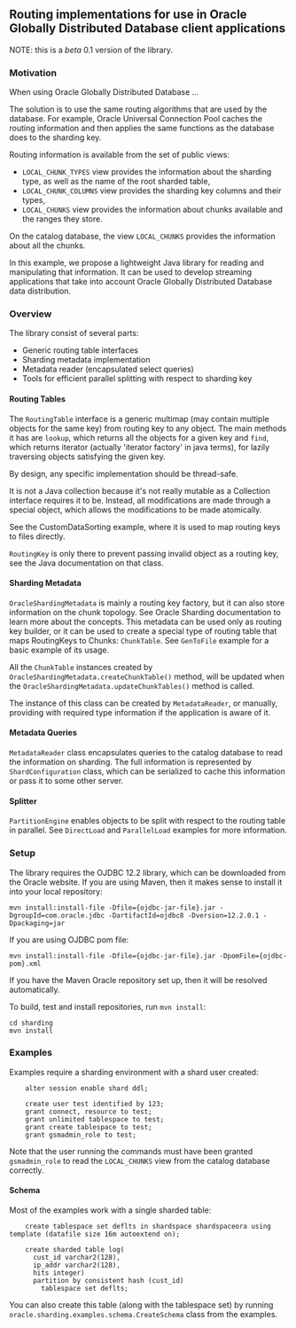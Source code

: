 ## Routing implementations for use in Oracle Globally Distributed Database client applications 

NOTE: this is a *beta* 0.1 version of the library.

### Motivation

When using Oracle Globally Distributed Database ...

The solution is to use the same routing algorithms that are used by the database.
For example, Oracle Universal Connection Pool caches the routing information and 
then applies the same functions as the database does to the sharding key.

Routing information is available from the set of public views:
 * `LOCAL_CHUNK_TYPES` view provides the information about the sharding type,
   as well as the name of the root sharded table,
 * `LOCAL_CHUNK_COLUMNS` view provides the sharding key columns and their types,
 * `LOCAL_CHUNKS` view provides the information about chunks available and 
   the ranges they store.

On the catalog database, the view `LOCAL_CHUNKS` provides the information about all the chunks. 

In this example, we propose a lightweight Java library for reading and manipulating that information.
It can be used to develop streaming applications that take into
account Oracle Globally Distributed Database data distribution.

### Overview

The library consist of several parts:
 * Generic routing table interfaces
 * Sharding metadata implementation
 * Metadata reader (encapsulated select queries)
 * Tools for efficient parallel splitting with respect to sharding key

#### Routing Tables

The `RoutingTable` interface is a generic multimap (may contain multiple objects for the same key) 
from routing key to any object. The main methods it has are `lookup`, which returns all
the objects for a given key and `find`, which returns iterator (actually 
'iterator factory' in java terms), for lazily traversing objects satisfying the given key.    

By design, any specific implementation should be thread-safe.
 
It is not a Java collection because it's not really mutable as a Collection interface 
requires it to be. Instead, all modifications are made through a special object, 
which allows the modifications to be made atomically. 

See the CustomDataSorting example, where it is used to map routing keys to files directly.

`RoutingKey` is only there to prevent passing invalid object as a routing key, 
see the Java documentation on that class.

#### Sharding Metadata

`OracleShardingMetadata` is mainly a routing key factory, but it can also store 
information on the chunk topology. See Oracle Sharding documentation to learn more about the concepts.
This metadata can be used only as routing key builder, or it can be used to create a 
special type of routing table that maps RoutingKeys to Chunks: `ChunkTable`. 
See `GenToFile` example for a basic example of its usage. 

All the `ChunkTable` instances created by `OracleShardingMetadata.createChunkTable()` method,
will be updated when the `OracleShardingMetadata.updateChunkTables()` 
method is called.

The instance of this class can be created by `MetadataReader`, or manually,
providing with required type information if the application is aware of it.

#### Metadata Queries

`MetadataReader` class encapsulates queries to the catalog database to read the 
information on sharding. The full information is represented by 
`ShardConfiguration` class, which can be serialized to cache this information
or pass it to some other server.

#### Splitter

`PartitionEngine` enables objects to be split with respect to the routing 
table in parallel. See `DirectLoad` and `ParallelLoad` examples for more information.

### Setup

The library requires the OJDBC 12.2 library, which can be downloaded from the Oracle website. 
If you are using Maven, then it makes sense to install it into your local repository: 

```
mvn install:install-file -Dfile={ojdbc-jar-file}.jar -DgroupId=com.oracle.jdbc -DartifactId=ojdbc8 -Dversion=12.2.0.1 -Dpackaging=jar
```

If you are using OJDBC pom file:

```
mvn install:install-file -Dfile={ojdbc-jar-file}.jar -DpomFile={ojdbc-pom}.xml
```

If you have the Maven Oracle repository set up, then it will be resolved automatically.

To build, test and install repositories, run `mvn install`:

```
cd sharding
mvn install
```

### Examples

Examples require a sharding environment with a shard user created:

```
    alter session enable shard ddl;
    
    create user test identified by 123;
    grant connect, resource to test;
    grant unlimited tablespace to test;
    grant create tablespace to test;
    grant gsmadmin_role to test;
```

Note that the user running the commands must have been granted `gsmadmin_role` to read the 
`LOCAL_CHUNKS` view from the catalog database correctly.

#### Schema

Most of the examples work with a single sharded table:

```
    create tablespace set deflts in shardspace shardspaceora using template (datafile size 16m autoextend on);

    create sharded table log(
      cust_id varchar2(128),
      ip_addr varchar2(128),
      hits integer)
      partition by consistent hash (cust_id) 
        tablespace set deflts;
```

You can also create this table (along with the tablespace set) by running 
`oracle.sharding.examples.schema.CreateSchema` class from the examples.